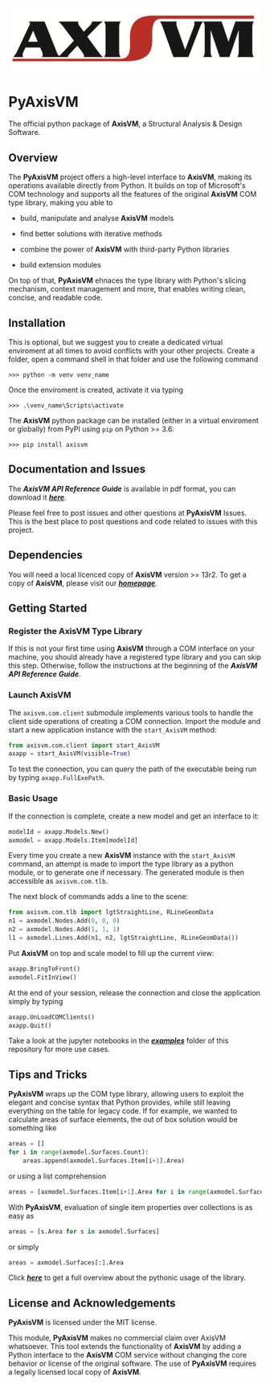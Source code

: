 ![alt text](https://github.com/AxisVM/DynamoToAxisVM/blob/master/Documentation/images/AxisVM%20logo.bmp)
# **PyAxisVM**

The official python package of **AxisVM**, a Structural Analysis & Design Software.

## **Overview**

The **PyAxisVM** project offers a high-level interface to **AxisVM**, making its operations available directly from Python. It builds on top of Microsoft's COM technology and supports all the features of the original **AxisVM** COM type library, making you able to
  
* build, manipulate and analyse **AxisVM** models

* find better solutions with iterative methods

* combine the power of **AxisVM** with third-party Python libraries

* build extension modules

On top of that, **PyAxisVM** ehnaces the type library with Python's slicing mechanism, context management and more, that enables writing clean, concise, and readable code.

## **Installation**
This is optional, but we suggest you to create a dedicated virtual enviroment at all times to avoid conflicts with your other projects. Create a folder, open a command shell in that folder and use the following command

```console
>>> python -m venv venv_name
```

Once the enviroment is created, activate it via typing

```console
>>> .\venv_name\Scripts\activate
```

The **AxisVM** python package can be installed (either in a virtual enviroment or globally) from PyPI using `pip` on Python >= 3.6:

```console
>>> pip install axisvm
```

## **Documentation and Issues**

The ***AxisVM API Reference Guide*** is available in pdf format,  you can download it _[***here***](https://axisvm.eu/axisvm-downloads/#application)_.


Please feel free to post issues and other questions at **PyAxisVM** Issues. This is the best place to post questions and code related to issues with this project.

## **Dependencies**

You will need a local licenced copy of **AxisVM** version >= 13r2. To get a copy of **AxisVM**, please visit our _[***homepage***](https://axisvm.eu/)_.


## **Getting Started**


### **Register the AxisVM Type Library**

If this is not your first time using **AxisVM** through a COM interface on your machine, you should already have a registered type library and you can skip this step. Otherwise, follow the instructions at the beginning of the ***AxisVM API Reference Guide***.


### **Launch AxisVM**

The `axisvm.com.client` submodule implements various tools to handle the client side operations of creating a COM connection. Import the module and start a new application instance with the `start_AxisVM` method:


```python
from axisvm.com.client import start_AxisVM
axapp = start_AxisVM(visible=True)
```

To test the connection, you can query the path of the executable being run by typing `axapp.FullExePath`.

### **Basic Usage**

If the connection is complete, create a new model and get an interface to it:


```python
modelId = axapp.Models.New()
axmodel = axapp.Models.Item[modelId]
```

Every time you create a new **AxisVM** instance with the `start_AxisVM` command, an attempt is made to import the type library as a python module, or to generate one if necessary. The generated module is then accessible as `axisvm.com.tlb`.
 
The next block of commands adds a line to the scene:


```python
from axisvm.com.tlb import lgtStraightLine, RLineGeomData
n1 = axmodel.Nodes.Add(0, 0, 0)
n2 = axmodel.Nodes.Add(1, 1, 1)
l1 = axmodel.Lines.Add(n1, n2, lgtStraightLine, RLineGeomData())
```

Put **AxisVM** on top and scale model to fill up the current view:


```python
axapp.BringToFront()
axmodel.FitInView()
```

At the end of your session, release the connection and close the application simply by typing


```python
axapp.UnLoadCOMClients()
axapp.Quit()
```

Take a look at the jupyter notebooks in the _[***examples***](https://github.com/AxisVM/pyaxisvm/tree/main/examples)_ folder of this repository for more use cases.

## **Tips and Tricks**

**PyAxisVM** wraps up the COM type library, allowing users to exploit the elegant and concise syntax that Python provides, while still leaving everything on the table for legacy code. If for example, we wanted to calculate areas of surface elements, the out of box solution would be something like

```python
areas = []
for i in range(axmodel.Surfaces.Count):
    areas.append(axmodel.Surfaces.Item[i+1].Area)
```

or using a list comprehension

```python
areas = [axmodel.Surfaces.Item[i+1].Area for i in range(axmodel.Surfaces.Count)]
```

With **PyAxisVM**, evaluation of single item properties over collections is as easy as

```python
areas = [s.Area for s in axmodel.Surfaces]
```

or simply

```python
areas = axmodel.Surfaces[:].Area
```

Click [***here***](https://github.com/AxisVM/pyaxisvm/blob/6abfebdfd26a76721836e1b490465d1f5a474a83/tips_and_tricks.md) to get a full overview about the pythonic usage of the library.

## **License and Acknowledgements**

**PyAxisVM** is licensed under the MIT license.

This module, **PyAxisVM** makes no commercial claim over AxisVM whatsoever. This tool extends the functionality of **AxisVM** by adding a Python interface to the **AxisVM** COM service without changing the core behavior or license of the original software. The use of **PyAxisVM** requires a legally licensed local copy of **AxisVM**.

